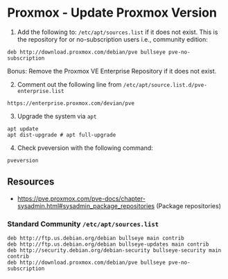 # Proxmox - Update Proxmox Version

1) Add the following to: `/etc/apt/sources.list` if it does not exist. This is the repository for or no-subscription users i.e., community edition:

```
deb http://download.proxmox.com/debian/pve bullseye pve-no-subscription
```

Bonus: Remove the Proxmox VE Enterprise Repository if it does not exist.

2) Comment out the following line from `/etc/apt/source.list.d/pve-enterprise.list`

```
https://enterprise.proxmox.com/devian/pve
```

3) Upgrade the system via `apt`

```shell
apt update
apt dist-upgrade # apt full-upgrade
```

4) Check pveversion with the following command:

```shell
pveversion
```

## Resources

* https://pve.proxmox.com/pve-docs/chapter-sysadmin.html#sysadmin_package_repositories (Package repositories)

### Standard Community `/etc/apt/sources.list` 

```
deb http://ftp.us.debian.org/debian bullseye main contrib
deb http://ftp.us.debian.org/debian bullseye-updates main contrib
deb http://security.debian.org/debian-security bullseye-security main contrib
deb http://download.proxmox.com/debian/pve bullseye pve-no-subscription
```